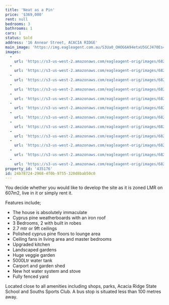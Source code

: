 ```yaml
---
title: 'Neat as a Pin'
price: '$369,000'
rent: null
bedrooms: 3
bathrooms: 1
cars: 1
status: Sold
address: '16 Annear Street, ACACIA RIDGE'
main_image: 'https://img.eagleagent.com.au/S3Ua0_OHOG6A94etxU5GCJ470Es=/1280x854/smart/https://s3-us-west-2.amazonaws.com/eagleagent-orig/images/6821350/116781523-image-M.jpg'
images:
  -
    url: 'https://s3-us-west-2.amazonaws.com/eagleagent-orig/images/6821361/116781523-image-K.jpg'
  -
    url: 'https://s3-us-west-2.amazonaws.com/eagleagent-orig/images/6821360/116781523-image-J.jpg'
  -
    url: 'https://s3-us-west-2.amazonaws.com/eagleagent-orig/images/6821359/116781523-image-I.jpg'
  -
    url: 'https://s3-us-west-2.amazonaws.com/eagleagent-orig/images/6821358/116781523-image-H.jpg'
  -
    url: 'https://s3-us-west-2.amazonaws.com/eagleagent-orig/images/6821357/116781523-image-G.jpg'
  -
    url: 'https://s3-us-west-2.amazonaws.com/eagleagent-orig/images/6821356/116781523-image-F.jpg'
  -
    url: 'https://s3-us-west-2.amazonaws.com/eagleagent-orig/images/6821355/116781523-image-E.jpg'
  -
    url: 'https://s3-us-west-2.amazonaws.com/eagleagent-orig/images/6821354/116781523-image-D.jpg'
  -
    url: 'https://s3-us-west-2.amazonaws.com/eagleagent-orig/images/6821353/116781523-image-C.jpg'
  -
    url: 'https://s3-us-west-2.amazonaws.com/eagleagent-orig/images/6821352/116781523-image-B.jpg'
  -
    url: 'https://s3-us-west-2.amazonaws.com/eagleagent-orig/images/6821351/116781523-image-A.jpg'
  -
    url: 'https://s3-us-west-2.amazonaws.com/eagleagent-orig/images/6821350/116781523-image-M.jpg'
property_id: '435176'
id: 24b78724-2968-4f0b-9755-320d8bab50c0
---
```

You decide whether you would like to develop the site as it is zoned LMR on 607m2, live in it or simply rent it.

Features include;
*  The house is absolutely immaculate
*  Cyprus pine weatherboards with an iron roof
*  3 Bedrooms, 2 with built in robes
*  2.7 mtr or 9ft ceilings
*  Polished cyprus pine floors to lounge area
*  Ceiling fans in living area and master bedrooms
*  Upgraded kitchen
*  Landscaped gardens
*  Huge veggie garden
*  5000Ltr water tank
*  Carport and garden shed
*  New hot water system and stove
*  Fully fenced yard

Located close to all amenities including shops, parks, Acacia Ridge State School and Souths Sports Club. A bus stop is situated less than 100 metres away.